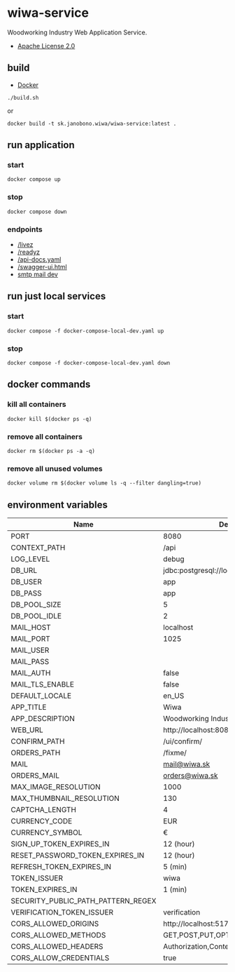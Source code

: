 # wiwa-service

Woodworking Industry Web Application Service.

- [Apache License 2.0](./LICENSE)

## build

- [Docker](https://docs.docker.com/get-docker/)

```shell
./build.sh
```

or

```shell
docker build -t sk.janobono.wiwa/wiwa-service:latest .
```

## run application

### start

```shell
docker compose up
```

### stop

```shell
docker compose down
```

### endpoints

- [/livez](http://localhost:8080/api/livez)
- [/readyz](http://localhost:8080/api/readyz)
- [/api-docs.yaml](http://localhost:8080/api/api-docs.yaml)
- [/swagger-ui.html](http://localhost:8080/api/swagger-ui.html)
- [smtp mail dev](http://localhost:8081)

## run just local services

### start

```shell
docker compose -f docker-compose-local-dev.yaml up
```

### stop

```shell
docker compose -f docker-compose-local-dev.yaml down
```

## docker commands

### kill all containers

```
docker kill $(docker ps -q)
```

### remove all containers

```
docker rm $(docker ps -a -q)
```

### remove all unused volumes

```
docker volume rm $(docker volume ls -q --filter dangling=true)
```

## environment variables

| Name                               | Default                              |
|------------------------------------|--------------------------------------|
| PORT                               | 8080                                 |
| CONTEXT_PATH                       | /api                                 |
| LOG_LEVEL                          | debug                                |
| DB_URL                             | jdbc:postgresql://localhost:5432/app |
| DB_USER                            | app                                  |
| DB_PASS                            | app                                  |
| DB_POOL_SIZE                       | 5                                    |
| DB_POOL_IDLE                       | 2                                    |
| MAIL_HOST                          | localhost                            |
| MAIL_PORT                          | 1025                                 |
| MAIL_USER                          |                                      |
| MAIL_PASS                          |                                      |
| MAIL_AUTH                          | false                                |
| MAIL_TLS_ENABLE                    | false                                |
| DEFAULT_LOCALE                     | en_US                                |
| APP_TITLE                          | Wiwa                                 |
| APP_DESCRIPTION                    | Woodworking Industry Web Application |
| WEB_URL                            | http://localhost:8080                |
| CONFIRM_PATH                       | /ui/confirm/                         |
| ORDERS_PATH                        | /fixme/                              |
| MAIL                               | mail@wiwa.sk                         |
| ORDERS_MAIL                        | orders@wiwa.sk                       |
| MAX_IMAGE_RESOLUTION               | 1000                                 |
| MAX_THUMBNAIL_RESOLUTION           | 130                                  |
| CAPTCHA_LENGTH                     | 4                                    |
| CURRENCY_CODE                      | EUR                                  |
| CURRENCY_SYMBOL                    | €                                    |
| SIGN_UP_TOKEN_EXPIRES_IN           | 12 (hour)                            |
| RESET_PASSWORD_TOKEN_EXPIRES_IN    | 12 (hour)                            |
| REFRESH_TOKEN_EXPIRES_IN           | 5 (min)                              |
| TOKEN_ISSUER                       | wiwa                                 |
| TOKEN_EXPIRES_IN                   | 1 (min)                              |
| SECURITY_PUBLIC_PATH_PATTERN_REGEX |                                      |
| VERIFICATION_TOKEN_ISSUER          | verification                         |
| CORS_ALLOWED_ORIGINS               | http://localhost:5173                |
| CORS_ALLOWED_METHODS               | GET,POST,PUT,OPTIONS,PATCH,DELETE    |
| CORS_ALLOWED_HEADERS               | Authorization,Content-Type           |
| CORS_ALLOW_CREDENTIALS             | true                                 |
